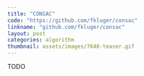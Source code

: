 ```yaml
---
title: "CONSAC"
code: "https://github.com/fkluger/consac"
linkname: "github.com/fkluger/consac"
layout: post
categories: algorithm
thumbnail: assets/images/7648-teaser.gif
---
```

TODO